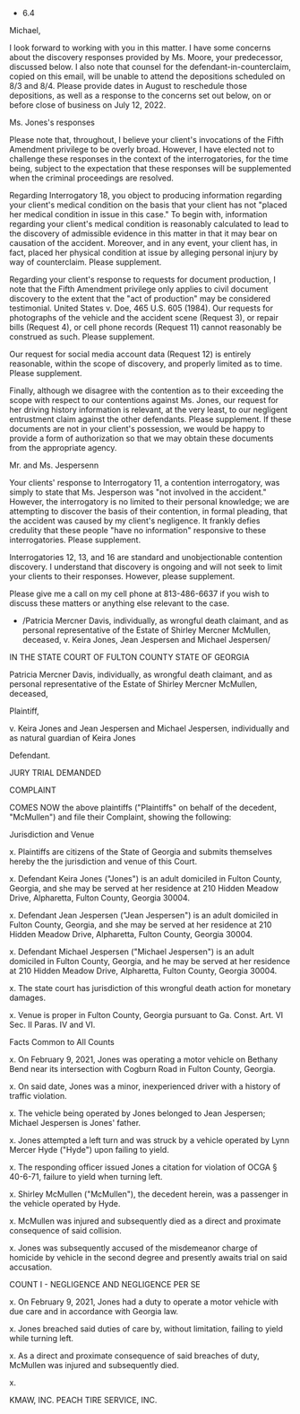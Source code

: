 


* 6.4

Michael,

I look forward to working with you in this matter. I have some concerns about the discovery responses provided by Ms. Moore, your predecessor, discussed below. I also note that counsel for the defendant-in-counterclaim, copied on this email, will be unable to attend the depositions scheduled on 8/3 and 8/4. Please provide dates in August to reschedule those depositions, as well as a response to the concerns set out below, on or before close of business on July 12, 2022.

Ms. Jones's responses

Please note that, throughout, I believe your client's invocations of the Fifth Amendment privilege to be overly broad. However, I have elected not to challenge these responses in the context of the interrogatories, for the time being, subject to the expectation that these responses will be supplemented when the criminal proceedings are resolved.

Regarding Interrogatory 18, you object to producing information regarding your client's medical condition on the basis that your client has not "placed her medical condition in issue in this case." To begin with, information regarding your client's medical condition is reasonably calculated to lead to the discovery of admissible evidence in this matter in that it may bear on causation of the accident. Moreover, and in any event, your client has, in fact, placed her physical condition at issue by alleging personal injury by way of counterclaim. Please supplement.

Regarding your client's response to requests for document production, I note that the Fifth Amendment privilege only applies to civil document discovery to the extent that the "act of production" may be considered testimonial. United States v. Doe, 465 U.S. 605 (1984). Our requests for photographs of the vehicle and the accident scene (Request 3), or repair bills (Request 4), or cell phone records (Request 11) cannot reasonably be construed as such. Please supplement.

Our request for social media account data (Request 12) is entirely reasonable, within the scope of discovery, and properly limited as to time. Please supplement.

Finally, although we disagree with the contention as to their exceeding the scope with respect to our contentions against Ms. Jones, our request for her driving history information is relevant, at the very least, to our negligent entrustment claim against the other defendants. Please supplement. If these documents are not in your client's possession, we would be happy to provide a form of authorization so that we may obtain these documents from the appropriate agency.

Mr. and Ms. Jespersenn

Your clients' response to Interrogatory 11, a contention interrogatory, was simply to state that Ms. Jesperson was "not involved in the accident." However, the interrogatory is no limited to their personal knowledge; we are attempting to discover the basis of their contention, in formal pleading, that the accident was caused by my client's negligence. It frankly defies credulity that these people "have no information" responsive to these interrogatories. Please supplement.

Interrogatories 12, 13, and 16 are standard and unobjectionable contention discovery. I understand that discovery is ongoing and will not seek to limit your clients to their responses. However, please supplement.

Please give me a call on my cell phone at 813-486-6637 if you wish to discuss these matters or anything else relevant to the case.


* /Patricia Mercner Davis, individually, as wrongful death claimant, and as personal representative of the Estate of Shirley Mercner McMullen, deceased, v. Keira Jones, Jean Jespersen and Michael Jespersen/



IN THE STATE COURT OF FULTON COUNTY
STATE OF GEORGIA

Patricia Mercner Davis, individually, as wrongful death claimant, and as personal representative of the Estate of Shirley Mercner McMullen, deceased,

Plaintiff,

v. Keira Jones and Jean Jespersen and Michael Jespersen,
individually and as natural guardian of Keira Jones

Defendant.

JURY TRIAL DEMANDED

COMPLAINT

COMES NOW the above plaintiffs ("Plaintiffs" on behalf of the decedent, "McMullen") and file their Complaint, showing the following:

Jurisdiction and Venue

x. Plaintiffs are citizens of the State of Georgia and submits themselves hereby the the jurisdiction and venue of this Court.

x. Defendant Keira Jones ("Jones") is an adult domiciled in Fulton County, Georgia, and she may be served at her residence at 210 Hidden Meadow Drive, Alpharetta, Fulton County, Georgia 30004.

x. Defendant Jean Jespersen ("Jean Jespersen") is an adult domiciled in Fulton County, Georgia, and she may be served at her residence at 210 Hidden Meadow Drive, Alpharetta, Fulton County, Georgia 30004.

x. Defendant Michael Jespersen ("Michael Jespersen") is an adult domiciled in Fulton County, Georgia, and he may be served at her residence at 210 Hidden Meadow Drive, Alpharetta, Fulton County, Georgia 30004.

x. The state court has jurisdiction of this wrongful death action for monetary damages.

x. Venue is proper in Fulton County, Georgia pursuant to Ga. Const. Art. VI Sec. II Paras. IV and VI.

Facts Common to All Counts

x. On February 9, 2021, Jones was operating a motor vehicle on Bethany Bend near its intersection with Cogburn Road in Fulton County, Georgia.

x. On said date, Jones was a minor, inexperienced driver with a history of traffic violation.

x. The vehicle being operated by Jones belonged to Jean Jespersen; Michael Jespersen is Jones' father.

x. Jones attempted a left turn and was struck by a vehicle operated by Lynn Mercer Hyde ("Hyde") upon failing to yield.

x. The responding officer issued Jones a citation for violation of OCGA § 40-6-71, failure to yield when turning left.

x. Shirley McMullen ("McMullen"), the decedent herein, was a passenger in the vehicle operated by Hyde.

x. McMullen was injured and subsequently died as a direct and proximate consequence of said collision.

x. Jones was subsequently accused of the misdemeanor charge of homicide by vehicle in the second degree and presently awaits trial on said accusation.

COUNT I - NEGLIGENCE AND NEGLIGENCE PER SE

x. On February 9, 2021, Jones had a duty to operate a motor vehicle with due care and in accordance with Georgia law.

x. Jones breached said duties of care by, without limitation, failing to yield while turning left.

x. As a direct and proximate consequence of said breaches of duty, McMullen was injured and subsequently died.

x. 


KMAW, INC.
PEACH TIRE SERVICE, INC.
